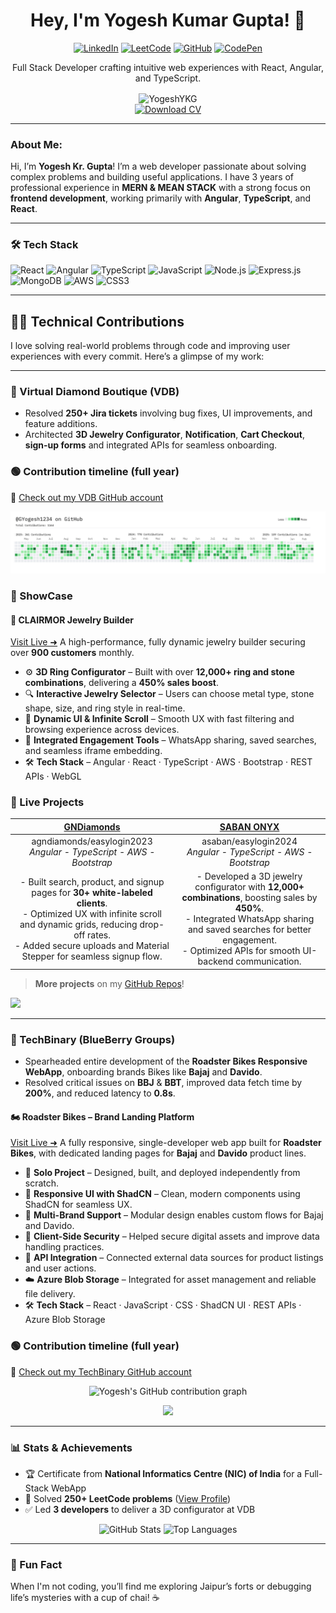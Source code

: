 <div align="center">
  <h1>Hey, I'm Yogesh Kumar Gupta! 👋</h1>
  <div align="center">
    <a href="https://www.linkedin.com/in/yogeshkrgupta/"><img src="https://img.shields.io/badge/-LinkedIn-0A66C2?logo=linkedin&logoColor=white" alt="LinkedIn"/></a>
    <a href="https://leetcode.com/u/user4816XH/"><img src="https://img.shields.io/badge/-LeetCode-FFA116?logo=leetcode&logoColor=black" alt="LeetCode"/></a>
    <a href="https://github.com/YogeshYKG"><img src="https://img.shields.io/badge/-GitHub-181717?logo=github&logoColor=white" alt="GitHub"/></a>
    <a href="https://codepen.io/codewithgyogesh"><img src="https://img.shields.io/badge/-CodePen-000000?logo=codepen&logoColor=white" alt="CodePen"/></a>
  </div>
  <p>Full Stack Developer crafting intuitive web experiences with React, Angular, and TypeScript.</p>
  <img src="https://komarev.com/ghpvc/?username=YogeshYKG&label=Profile%20views&color=0e75b6&style=flat" alt="YogeshYKG" style="vertical-align: middle;"/>
  <div style="display: flex; align-items: center; gap: 10px; justify-content: center;">
    <a href="/Resume_Yogesh.pdf" download="Resume_Yogesh.pdf" target="_blank">
      <img src="https://img.shields.io/badge/Download%20CV-007bff?style=flat&logo=pdf&logoColor=white" alt="Download CV" />
    </a>
  </div>
</div>

---

### About Me:
Hi, I’m **Yogesh Kr. Gupta**! I’m a web developer passionate about solving complex problems and building useful applications. I have 3 years of professional experience in **MERN & MEAN STACK** with a strong focus on **frontend development**, working primarily with **Angular**, **TypeScript**, and **React**.

---
### 🛠️ Tech Stack
![React](https://img.shields.io/badge/-React-61DAFB?logo=react&logoColor=black)
![Angular](https://img.shields.io/badge/-Angular-DD0031?logo=angular&logoColor=white)
![TypeScript](https://img.shields.io/badge/-TypeScript-3178C6?logo=typescript&logoColor=white)
![JavaScript](https://img.shields.io/badge/-JavaScript-F7DF1E?logo=javascript&logoColor=black)
![Node.js](https://img.shields.io/badge/-Node.js-339933?logo=node.js&logoColor=white)
![Express.js](https://img.shields.io/badge/-Express.js-000000?logo=express&logoColor=white)
![MongoDB](https://img.shields.io/badge/-MongoDB-47A248?logo=mongodb&logoColor=white)
![AWS](https://img.shields.io/badge/-AWS-232F3E?logo=amazon-aws&logoColor=white)
![CSS3](https://img.shields.io/badge/-CSS3-1572B6?logo=css3&logoColor=white)

---
## 👨‍💻 Technical Contributions

I love solving real-world problems through code and improving user experiences with every commit. Here’s a glimpse of my work:

---

### 🏢 Virtual Diamond Boutique (VDB)

- Resolved **250+ Jira tickets** involving bug fixes, UI improvements, and feature additions.
- Architected **3D Jewelry Configurator**, **Notification**, **Cart Checkout**, **sign-up forms** and integrated APIs for seamless onboarding.
### 🟢 Contribution timeline (full year)
🔗 [Check out my VDB GitHub account](https://github.com/GYogesh1234)
<p align="center">
  <img src="GYogesh1234.png" alt="Yogesh's GitHub contribution graph" />
</p>

### 🌟 ShowCase

#### 💍 **CLAIRMOR Jewelry Builder**
[Visit Live ➜](https://clairamor.com/apps/ring-creator/rb-setting-list?jewelry_type=ring&view_type=grid&metal_type=White%20Gold%7C14K&min_price=85.00&max_price=169411.00)
A high-performance, fully dynamic jewelry builder securing over **900 customers** monthly. 

- ⚙️ **3D Ring Configurator** – Built with over **12,000+ ring and stone combinations**, delivering a **450% sales boost**.
- 🔍 **Interactive Jewelry Selector** – Users can choose metal type, stone shape, size, and ring style in real-time.
- 🎯 **Dynamic UI & Infinite Scroll** – Smooth UX with fast filtering and browsing experience across devices.
- 💬 **Integrated Engagement Tools** – WhatsApp sharing, saved searches, and seamless iframe embedding.
- 🛠️ **Tech Stack** – Angular · React · TypeScript · AWS · Bootstrap · REST APIs · WebGL


### 🌟 Live Projects

| [GNDiamonds](https://www.gndiamond.com/) | [SABAN ONYX](https://www.sabanonyx.com/) |
|------------|------------|
| <div align="center"> agndiamonds/easylogin2023<br>*Angular - TypeScript - AWS - Bootstrap*</div> | <div align="center">asaban/easylogin2024<br>*Angular - TypeScript - AWS - Bootstrap*</div> |
| <div align="center">- Built search, product, and signup pages for **30+ white-labeled clients**.<br>- Optimized UX with infinite scroll and dynamic grids, reducing drop-off rates.<br>- Added secure uploads and Material Stepper for seamless signup flow.</div> | <div align="center">- Developed a 3D jewelry configurator with **12,000+ combinations**, boosting sales by **450%**.<br>- Integrated WhatsApp sharing and saved searches for better engagement.<br>- Optimized APIs for smooth UI-backend communication.</div> |

> **More projects** on my [GitHub Repos](https://github.com/YogeshYKG?tab=repositories)!

<p align="left">
  <img src="https://github-readme-streak-stats.herokuapp.com/?user=GYogesh1234&theme=dark&hide_border=true" />
</p>

---

### 🏢 TechBinary (BlueBerry Groups)
 
- Spearheaded entire development of the **Roadster Bikes Responsive WebApp**, onboarding brands Bikes like **Bajaj** and **Davido**.
- Resolved critical issues on **BBJ** & **BBT**, improved data fetch time by **200%**, and reduced latency to **0.8s**.

#### 🏍️ **Roadster Bikes – Brand Landing Platform**
[Visit Live ➜](https://davidotesting.blueberrygroup.org/)
A fully responsive, single-developer web app built for **Roadster Bikes**, with dedicated landing pages for **Bajaj** and **Davido** product lines.
- 🧱 **Solo Project** – Designed, built, and deployed independently from scratch.
- 🎨 **Responsive UI with ShadCN** – Clean, modern components using ShadCN for seamless UX.
- 🧩 **Multi-Brand Support** – Modular design enables custom flows for Bajaj and Davido.
- 🔐 **Client-Side Security** – Helped secure digital assets and improve data handling practices.
- 🔄 **API Integration** – Connected external data sources for product listings and user actions.
- ☁️ **Azure Blob Storage** – Integrated for asset management and reliable file delivery.
- 🛠️ **Tech Stack** – React · JavaScript · CSS · ShadCN UI · REST APIs · Azure Blob Storage

### 🟢 Contribution timeline (full year)
🔗 [Check out my TechBinary GitHub account](https://github.com/Yogesh-techbinary)

<p align="center">
  <img src="https://ghchart.rshah.org/Yogesh-techbinary" alt="Yogesh's GitHub contribution graph" />
</p>

<p align="center">
  <img src="https://github-readme-streak-stats.herokuapp.com/?user=Yogesh-techbinary&theme=dark&hide_border=true" />
</p>

---

### 📊 Stats & Achievements

- 🏆 Certificate from **National Informatics Centre (NIC) of India** for a Full-Stack WebApp
- 🧩 Solved **250+ LeetCode problems** ([View Profile](https://leetcode.com/u/user4816XH/))
- ✅ Led **3 developers** to deliver a 3D configurator at VDB

<div align="center">
  <img src="https://github-readme-stats.vercel.app/api?username=YogeshYKG&show_icons=true&theme=radical" alt="GitHub Stats" />
  <img src="https://github-readme-stats.vercel.app/api/top-langs/?username=YogeshYKG&layout=compact&theme=radical" alt="Top Languages" />
</div>


---

### 🎉 Fun Fact
When I'm not coding, you’ll find me exploring Jaipur’s forts or debugging life’s mysteries with a cup of chai! ☕
